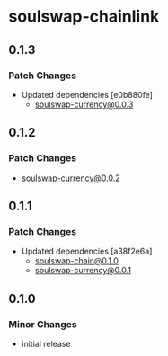 # soulswap-chainlink

## 0.1.3

### Patch Changes

- Updated dependencies [e0b880fe]
  - soulswap-currency@0.0.3

## 0.1.2

### Patch Changes

- soulswap-currency@0.0.2

## 0.1.1

### Patch Changes

- Updated dependencies [a38f2e6a]
  - soulswap-chain@0.1.0
  - soulswap-currency@0.0.1

## 0.1.0

### Minor Changes

- initial release
